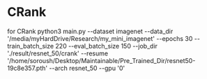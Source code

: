 # CRank

for CRank
python3 main.py --dataset imagenet --data_dir '/media/myHardDrive/Research/my_mini_imagenet' --epochs 30 --train_batch_size 220 --eval_batch_size 150 --job_dir './result/resnet_50/crank' --resume '/home/soroush/Desktop/Maintainable/Pre_Trained_Dir/resnet50-19c8e357.pth' --arch resnet_50 --gpu '0'
